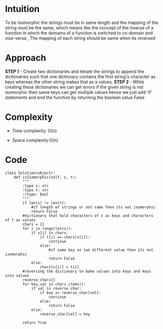 # Intuition
<!-- Describe your first thoughts on how to solve this problem. -->
To be isomorphic the strings must be in same length and the mapping of the string must be the same, which means like the concept of the inverse of a function in which the domains of a function is switched to co-domain and vise-versa , The mapping of each string should be same when its reversed 
# Approach
<!-- Describe your approach to solving the problem. -->
**STEP 1** - Create two dictionaries and iterate the strings to append the dictionaries such that one dictionary contains the first string's character as keys whereas the other string makes that as a values.
**STEP 2** - While creating these dictionaries we can get errors if the given string is not isomorphic then same keys can get multiple values hence we just add 'if' statements and end the function by returning the boolean value False

# Complexity
- Time complexity: O(n)
<!-- Add your time complexity here, e.g. $$O(n)$$ -->

- Space complexity:O(n)
<!-- Add your space complexity here, e.g. $$O(n)$$ -->

# Code
```
class Solution(object):
    def isIsomorphic(self, s, t):
        """
        :type s: str
        :type t: str
        :rtype: bool
        """
        if len(s) != len(t):
            #if length of strings or not same then its not isomorphic
            return False
        #dictionary that hold characters of s as keys and characters of t as values
        chars = {}
        for i in range(len(s)):
            if s[i] in chars:
                if t[i] == chars[s[i]]:
                    continue
                else:
                    #if same key as two different value then its not isomorphic
                    return False
            else:
                chars[s[i]] = t[i]
        #reversing the dictionary to make values into keys and keys into values
        reverse_char={}
        for key,val in chars.items():
            if val in reverse_char:
                if key == reverse_char[val]:
                    continue
                else:
                    return False
            else:
                reverse_char[val] = key

        return True
```
